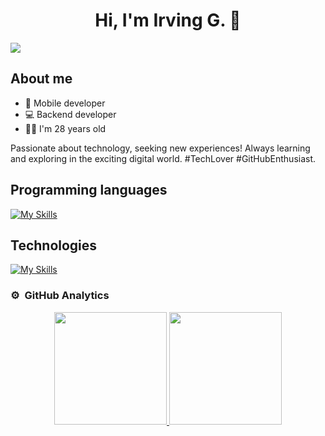<div align="center">
<h1 align="center">Hi, I'm Irving G. 👋</h1>
</div>

<img src="https://1.bp.blogspot.com/-7A4WynwLsMw/XbBpCXG8fHI/AAAAAAAAMt4/uOa1bpLskYgrwGbllhSu2SDj_Mig8SXJQCLcBGAsYHQ/s1600/2000_600px.gif">

## About me

- 📲 Mobile developer
- 💻 Backend developer
- 👨‍💻 I'm 28 years old

Passionate about technology, seeking new experiences! Always learning and exploring in the exciting digital world. #TechLover #GitHubEnthusiast.


## Programming languages

[![My Skills](https://skillicons.dev/icons?i=java,kotlin,python&theme=light)](https://skillicons.dev)

## Technologies

[![My Skills](https://skillicons.dev/icons?i=aws,azure,androidstudio,django,flutter,git&perline=3)](https://skillicons.dev)

### ⚙️ &nbsp;GitHub Analytics

<p align="center">
<a href="https://github.com/irv205">
  <img height="180em" src="https://github-readme-stats-eight-theta.vercel.app/api?username=ArisGuimera&show_icons=true&theme=algolia&include_all_commits=true&count_private=true"/>
  <img height="180em" src="https://github-readme-stats-eight-theta.vercel.app/api/top-langs/?username=ArisGuimera&layout=compact&langs_count=8&theme=algolia"/>
</a>
</p>
